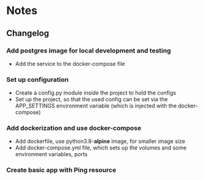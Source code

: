 # Notes

## Changelog

### Add postgres image for local development and testing
* Add the service to the docker-compose file

### Set up configuration
* Create a config.py module inside the project to hold the configs
* Set up the project, so that the used config can be set via the APP_SETTINGS environment variable (which is injected with the docker-compose)

### Add dockerization and use docker-compose
* Add dockerfile, use python3.8-__alpine__ image, for smaller image size
* Add docker-compose.yml file, which sets up the volumes and some environment variables, ports

### Create basic app with Ping resource
